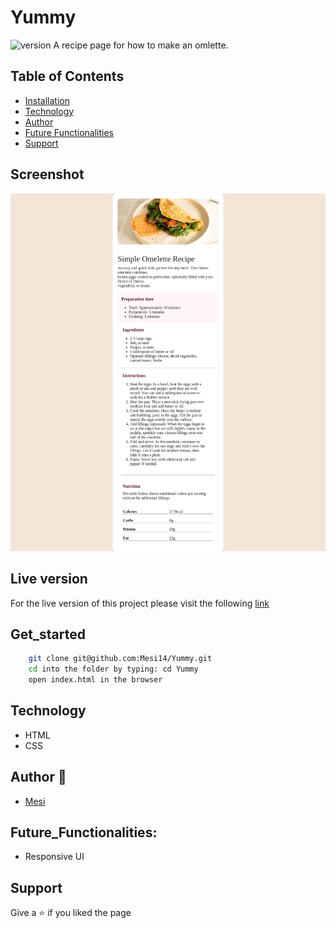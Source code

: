 # Yummy 

<img alt="version" src="https://img.shields.io/badge/version-1.0.0-blue.svg?cacheSeconds=2592000" />
A recipe page for how to make an omlette. 

## Table of Contents

- [Installation](#get_started)
- [Technology](#technology)
- [Author](#author)
- [Future Functionalities](#future_functionalities)
- [Support](#support)

## Screenshot

![screenshot](./Asssets/Images/fullpage_screenshot.jpg)

## Live version

For the live version of this project please visit the following [link](https://mesi14.github.io/Yummy/)

## Get_started

```bash
    git clone git@github.com:Mesi14/Yummy.git
    cd into the folder by typing: cd Yummy
    open index.html in the browser
```

## Technology

- HTML
- CSS

## Author :bust_in_silhouette:

- [Mesi](https://github.com/Mesi14)

## Future_Functionalities:

- Responsive UI

## Support

Give a :star: if you liked the page